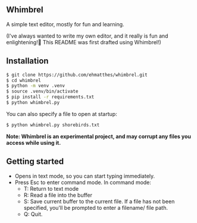Whimbrel
---

A simple text editor, mostly for fun and learning.

(I've always wanted to write my own editor, and it really is fun and enlightening! This README was first drafted using Whimbrel!)

Installation
---

```sh
$ git clone https://github.com/ehmatthes/whimbrel.git
$ cd whimbrel
$ python -m venv .venv
$ source .venv/bin/activate
$ pip install -r requirements.txt
$ python whimbrel.py
```

You can also specify a file to open at startup:

```sh
$ python whimbrel.py shorebirds.txt
```

**Note: Whimbrel is an experimental project, and may corrupt any files you access while using it.**

Getting started
---

- Opens in text mode, so you can start typing immediately.
- Press Esc to enter command mode. In command mode:
    - T: Return to text mode
    - R: Read a file into the buffer
    - S: Save current buffer to the current file. If a file has not been specified, you'll be prompted to enter a filename/ file path.
    - Q: Quit.